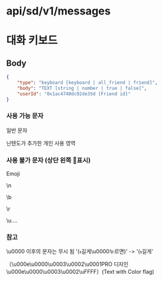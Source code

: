 # api/sd/v1/messages
# 대화 키보드

## Body
```json
{
    "type": "keyboard [keyboard | all_friend | friend]",
    "body": "TEXT [string | number | true | false]",
    "userId": "0x1ac4740dc02de35d [Friend id]"
}
```
### 사용 가능 문자
일반 문자

닌텐도가 추가한 개인 사용 영역

### 사용 불가 문자 (상단 왼쪽 🚫표시)
Emoji

\n

\b

\r

\u....

### 참고
\u0000 이후의 문자는 무시 됨 '(길게\u0000누르면)' -> '(길게'

〔\u000e\u0000\u0003\u0002\u0001PRO 디자인\u000e\u0000\u0003\u0002\uFFFF〕(Text with Color flag)

